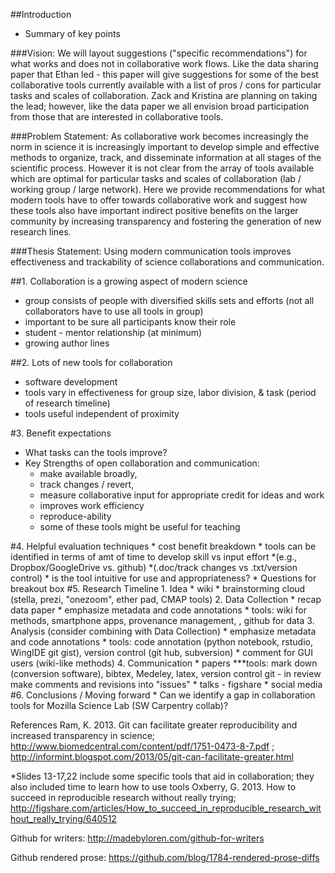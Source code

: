 ##Introduction
* Summary of key points

###Vision:
We will layout suggestions ("specific recommendations") for what works and does not in collaborative work flows. 
Like the data sharing paper that Ethan led - this paper will give suggestions for some of the best collaborative tools currently available with a list of pros / cons for particular tasks and scales of collaboration. 
Zack and Kristina are planning on taking the lead; however, like the data paper we all envision broad participation from those that are interested in collaborative tools. 

###Problem Statement:
As collaborative work becomes increasingly the norm in science it is increasingly important to develop simple and effective methods to organize, track, and disseminate information at all stages of the scientific process. 
However it is not clear from the array of tools available which are optimal for particular tasks and scales of collaboration (lab / working group / large network). 
Here we provide recommendations for what modern tools have to offer towards collaborative work and suggest how these tools also have important indirect positive benefits on the larger community by increasing transparency and fostering the generation of new research lines.

###Thesis Statement:
Using modern communication tools improves effectiveness and trackability of science collaborations and communication.

##1. Collaboration is a growing aspect of modern science
* group consists of people with diversified skills sets and efforts (not all collaborators have to use all tools in group)
* important to be sure all participants know their role
* student - mentor relationship (at minimum)
* growing author lines

##2. Lots of new tools for collaboration
* software development
* tools vary in effectiveness for group size, labor division, &  task (period of research timeline)
* tools useful independent of proximity
 
#3. Benefit expectations
* What tasks can the tools improve?
* Key Strengths of open collaboration and communication: 
  * make available broadly, 
  * track changes / revert,
  * measure collaborative input for appropriate credit for ideas and work
  * improves work efficiency
  * reproduce-ability
  * some of these tools might be useful for teaching
 
#4. Helpful evaluation techniques
     * cost benefit breakdown 
          * tools can be identified in terms of amt of time to develop skill vs input effort 
          *(e.g., Dropbox/GoogleDrive vs. github)
          *(.doc/track changes vs .txt/version control)
     * is the tool intuitive for use and appropriateness?
     * Questions for breakout box 
#5. Research Timeline
     1. Idea
          * wiki
          * brainstorming cloud (stella, prezi, "onezoom",  ether pad, CMAP tools)
     2. Data Collection
          * recap data paper
          * emphasize metadata and code annotations
          * tools: wiki for methods, smartphone apps, provenance management, , github for data 
     3. Analysis (consider combining with Data Collection)
          * emphasize metadata and code annotations
          * tools: code annotation (python notebook, rstudio, WingIDE git gist), version control (git hub, subversion)
          * comment for GUI users (wiki-like methods)
     4. Communication
          * papers
          ***tools: mark down (conversion software), bibtex, Medeley, latex, version control
               git - in review make comments and revisions into "issues"
          * talks - figshare
          * social media
#6. Conclusions / Moving forward
     * Can we identify a gap in collaboration tools for Mozilla Science Lab (SW Carpentry collab)?

References
Ram, K. 2013. Git can facilitate greater reproducibility and increased transparency in science; http://www.biomedcentral.com/content/pdf/1751-0473-8-7.pdf ; http://informint.blogspot.com/2013/05/git-can-facilitate-greater.html

*Slides 13-17,22 include some specific tools that aid in collaboration; they also included time to learn how to use tools
Oxberry, G. 2013. How to succeed in reproducible research without really trying; http://figshare.com/articles/How_to_succeed_in_reproducible_research_without_really_trying/640512 

Github for writers: http://madebyloren.com/github-for-writers

Github rendered prose: https://github.com/blog/1784-rendered-prose-diffs
